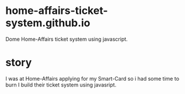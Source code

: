 # home-affairs-ticket-system.github.io
Dome Home-Affairs ticket system using javascript.

# story 
I was at Home-Affairs applying for my Smart-Card so i had some time to burn I build their ticket system using javasript.
